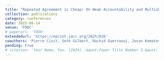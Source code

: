 ```yaml
---
title: "Repeated Agreement is Cheap! On Weak Accountability and Multishot Byzantine Agreement"
collection: publications
category: conferences
date: 2025-06-14
venue: 'PODC'
# paperurl: 'TODO'
extendedurl: 'https://eprint.iacr.org/2025/826'
coauthors: 'Pierre Civit, Seth Gilbert, Rachid Guerraoui, Jovan Komatovic, Manuel Vidigueira'
pending: true
# citation: 'Your Name, You. (2024). &quot;Paper Title Number 3.&quot; <i>GitHub Journal of Bugs</i>. 1(3).'
---
```


